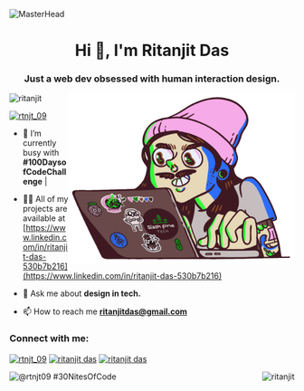 ![MasterHead](https://openseauserdata.com/files/84dada0a5dcfd790700df3dd87897aef.gif)
<h1 align="center">Hi 👋, I'm Ritanjit Das</h1>
<h3 align="center">Just a web dev obsessed with human interaction design.</h3>
<img align="right" alt="Coding" width="400" src="https://github.com/Ritanjit/Ritanjit/blob/c178a7673c499651709c9a58a816273abc4f5594/img.gif">

<p align="left"> <img src="https://komarev.com/ghpvc/?username=ritanjit&label=Profile%20views&color=0e75b6&style=flat" alt="ritanjit" /> </p>

<p align="left"> <a href="https://twitter.com/rtnjt_09" target="blank"><img src="https://img.shields.io/twitter/follow/rtnjt_09?logo=twitter&style=for-the-badge" alt="rtnjt_09" /></a> </p>

- 🌱 I’m currently busy with **#100DaysofCodeChallenge** | 

- 👨‍💻 All of my projects are available at [https://www.linkedin.com/in/ritanjit-das-530b7b216](https://www.linkedin.com/in/ritanjit-das-530b7b216)

- 💬 Ask me about **design in tech.**

- 📫 How to reach me **ritanjitdas@gmail.com**

<h3 align="left">Connect with me:</h3>
<p align="left">
<a href="https://twitter.com/rtnjt_09" target="blank"><img align="center" src="https://raw.githubusercontent.com/rahuldkjain/github-profile-readme-generator/master/src/images/icons/Social/twitter.svg" alt="rtnjt_09" height="30" width="40" /></a>
<a href="https://linkedin.com/in/ritanjit das" target="blank"><img align="center" src="https://raw.githubusercontent.com/rahuldkjain/github-profile-readme-generator/master/src/images/icons/Social/linked-in-alt.svg" alt="ritanjit das" height="30" width="40" /></a>
<a href="https://www.behance.net/ritanjitdas" target="blank"><img align="center" src="https://raw.githubusercontent.com/rahuldkjain/github-profile-readme-generator/master/src/images/icons/Social/behance.svg" alt="ritanjit das" height="30" width="40" /></a>
</p>
 
<!--<h3 align="left">Languages and Tools:</h3>
<p align="left"> <a href="https://www.arduino.cc/" target="_blank" rel="noreferrer"> <img src="https://cdn.worldvectorlogo.com/logos/arduino-1.svg" alt="arduino" width="40" height="40"/> </a> <a href="https://getbootstrap.com" target="_blank" rel="noreferrer"> <img src="https://raw.githubusercontent.com/devicons/devicon/master/icons/bootstrap/bootstrap-plain-wordmark.svg" alt="bootstrap" width="40" height="40"/> </a> <a href="https://www.cprogramming.com/" target="_blank" rel="noreferrer"> <img src="https://raw.githubusercontent.com/devicons/devicon/master/icons/c/c-original.svg" alt="c" width="40" height="40"/> </a> <a href="https://www.w3schools.com/cpp/" target="_blank" rel="noreferrer"> <img src="https://raw.githubusercontent.com/devicons/devicon/master/icons/cplusplus/cplusplus-original.svg" alt="cplusplus" width="40" height="40"/> </a> <a href="https://www.w3schools.com/css/" target="_blank" rel="noreferrer"> <img src="https://raw.githubusercontent.com/devicons/devicon/master/icons/css3/css3-original-wordmark.svg" alt="css3" width="40" height="40"/> </a> <a href="https://www.djangoproject.com/" target="_blank" rel="noreferrer"> <img src="https://cdn.worldvectorlogo.com/logos/django.svg" alt="django" width="40" height="40"/> </a> <a href="https://www.figma.com/" target="_blank" rel="noreferrer"> <img src="https://www.vectorlogo.zone/logos/figma/figma-icon.svg" alt="figma" width="40" height="40"/> </a> <a href="https://git-scm.com/" target="_blank" rel="noreferrer"> <img src="https://www.vectorlogo.zone/logos/git-scm/git-scm-icon.svg" alt="git" width="40" height="40"/> </a> <a href="https://www.w3.org/html/" target="_blank" rel="noreferrer"> <img src="https://raw.githubusercontent.com/devicons/devicon/master/icons/html5/html5-original-wordmark.svg" alt="html5" width="40" height="40"/> </a> <a href="https://developer.mozilla.org/en-US/docs/Web/JavaScript" target="_blank" rel="noreferrer"> <img src="https://raw.githubusercontent.com/devicons/devicon/master/icons/javascript/javascript-original.svg" alt="javascript" width="40" height="40"/> </a> <a href="https://www.linux.org/" target="_blank" rel="noreferrer"> <img src="https://raw.githubusercontent.com/devicons/devicon/master/icons/linux/linux-original.svg" alt="linux" width="40" height="40"/> </a> <a href="https://pandas.pydata.org/" target="_blank" rel="noreferrer"> <img src="https://raw.githubusercontent.com/devicons/devicon/2ae2a900d2f041da66e950e4d48052658d850630/icons/pandas/pandas-original.svg" alt="pandas" width="40" height="40"/> </a> <a href="https://www.photoshop.com/en" target="_blank" rel="noreferrer"> <img src="https://raw.githubusercontent.com/devicons/devicon/master/icons/photoshop/photoshop-line.svg" alt="photoshop" width="40" height="40"/> </a> <a href="https://postman.com" target="_blank" rel="noreferrer"> <img src="https://www.vectorlogo.zone/logos/getpostman/getpostman-icon.svg" alt="postman" width="40" height="40"/> </a> <a href="https://www.python.org" target="_blank" rel="noreferrer"> <img src="https://raw.githubusercontent.com/devicons/devicon/master/icons/python/python-original.svg" alt="python" width="40" height="40"/> </a> <a href="https://seaborn.pydata.org/" target="_blank" rel="noreferrer"> <img src="https://seaborn.pydata.org/_images/logo-mark-lightbg.svg" alt="seaborn" width="40" height="40"/> </a> <a href="https://www.adobe.com/products/xd.html" target="_blank" rel="noreferrer"> <img src="https://cdn.worldvectorlogo.com/logos/adobe-xd.svg" alt="xd" width="40" height="40"/> </a> </p>-->

<!--<p><img align="left" src="https://github-readme-stats.vercel.app/api/top-langs?username=ritanjit&show_icons=true&locale=en&layout=compact" alt="ritanjit" /></p>-->


  ![@rtnjt09 #30NitesOfCode](https://www.codedex.io/api/petStatus?user=rtnjt09) <img align="right" src="https://github-readme-streak-stats.herokuapp.com/?user=ritanjit&" alt="ritanjit" />

<!--<p>&nbsp;<img align="center" src="https://github-readme-stats.vercel.app/api?username=ritanjit&show_icons=true&locale=en" alt="ritanjit" /></p>-->

<!-- <p><img align="center" src="https://github-readme-streak-stats.herokuapp.com/?user=ritanjit&" alt="ritanjit" /></p> -->
